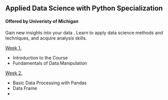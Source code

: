 ## Applied Data Science with Python Specialization 
#### Offered by Univeristy of Michigan
Gain new insights into your data . Learn to apply data science methods and techniques, and acquire analysis skills.

[Week 1.](https://github.com/kh4vv/Coursera/tree/origin/UMich_DataScience/course1/week1) 
- Introduction to the Course
- Fundamentals of Data Manipulation

[Week 2.]()
- Basic Data Processing with Pandas
- Data Frame
- 
